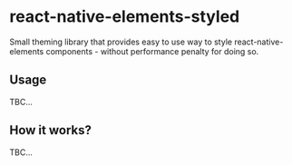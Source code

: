 react-native-elements-styled
============================

Small theming library that provides easy to use way to style react-native-elements components - without performance penalty for doing so.

Usage
-----

TBC...

How it works?
-------------

TBC...
